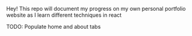 Hey! This repo will document my progress on my own personal portfolio website as I learn different techniques in react

TODO:
Populate home and about tabs
